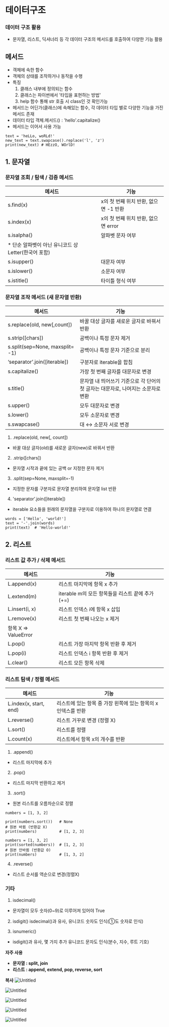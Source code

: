 # 데이터구조

### 데이터 구조 활용
- 문자열, 리스트, 딕셔너리 등 각 데이터 구조의 메서드를 호출하여 다양한 기능 활용

## 메서드
- 객체에 속한 함수
- 객체의 상태를 조작하거나 동작을 수행
- 특징
    1. 클래스 내부에 정의되는 함수
    2. 클래스는 파이썬에서 '타입을 표현하는 방법'
    3. help 함수 통해 str 호출 시 class인 것 확인가능
- 메서드는 어딘가(클래스)에 속해있는 함수, 각 데이터 타입 별로 다양한 기능을 가진 메서드 존재
- 데이터 타입 객체.메서드() : 'hello'.capitalize()
- 메서드는 이어서 사용 가능 
```
text = 'heLLo, woRLd!'
new_text = text.swapcase().replace('l', 'z')
print(new_text) # HEzzO, WOrlD!
```


## 1. 문자열

### 문자열 조회 / 탐색 / 검증 메서드
| 메서드 | 기능 |
| --- | --- |
| s.find(x) | x의 첫 번째 위치 반환, 없으면 -1 반환 |
| s.index(x) | x의 첫 번째 위치 반환, 없으면 error |
| s.isalpha() | 알파벳 문자 여부
* 단순 알파벳이 아닌 유니코드 상 Letter(한국어 포함) |
| s.isupper() | 대문자 여부 |
| s.islower() | 소문자 여부 |
| s.istitle() | 타이틀 형식 여부 |

### 문자열 조작 메서드 (새 문자열 반환)

| 메서드 | 기능 |
| --- | --- |
|  s.replace(old, new[,count]) | 바꿀 대상 글자를 새로운 글자로 바꿔서 반환 |
| s.strip([chars]) | 공백이나 특정 문자 제거 |
| s.split(sep=None, maxsplit= -1) | 공백이나 특정 문자 기준으로 분리 |
| ‘separator’.join([iterable]) | 구분자로 iterable을 합침 |
| s.capitalize() | 가장 첫 번째 글자를 대문자로 변경 |
| s.title() | 문자열 내 띄어쓰기 기준으로 각 단어의 첫 글자는 대문자로, 나머지는 소문자로 변환 |
| s.upper() | 모두 대문자로 변경 |
| s.lower() | 모두 소문자로 변경 |
| s.swapcase() | 대 ↔ 소문자 서로 변경 |

1. .replace(old, new[, count])
- 바꿀 대상 글자(old)를 새로운 글자(new)로 바꿔서 반환

2. .strip([chars])
- 문자열 시작과 끝에 있는 공백 or 지정한 문자 제거

3. .split(sep=None, maxsplit=-1)
- 지정한 문자를 구분자로 문자열 분리하여 문자열 list 반환

4. 'separator'.join([iterable])
- iterable 요소들을 원래의 문자열을 구분자로 이용하여 하나의 문자열로 연결 

```
words = ['Hello', 'world!']
text = '-'.join(words)
print(text)  # 'Hello-world!'
```


## 2. 리스트
### 리스트 값 추가 / 삭제 메서드


| 메서드 | 기능 |
| --- | --- |
| L.append(x) | 리스트 마지막에 항목 x 추가 |
| L.extend(m) | iterable m의 모든 항목들을 리스트 끝에 추가(+=) |
| L.insert(i, x) | 리스트 인덱스 i에 항목 x 삽입 |
| L.remove(x) | 리스트 첫 번째 나오는 x 제거
항목 X ⇒ ValueError |
| L.pop() | 리스트 가장 마지막 항목 반환 후 제거 |
| L.pop(i) | 리스트 인덱스 i 항목 반환 후 제거 |
| L.clear() | 리스트 모든 항목 삭제 |



### 리스트 탐색 / 정렬 메서드

| 메서드 | 기능 |
| --- | --- |
| L.index(x, start, end) | 리스트에 있는 항목 중 가장 왼쪽에 있는 항목의 x 인덱스를 반환 |
| L.reverse() |  리스트 거꾸로 변경 (정렬 X) |
| L.sort() | 리스트를 정렬 |
| L.count(x) | 리스트에서 항목 x의 개수를 반환 |


1. .append()
- 리스트 마지막에 추가

2. .pop()
- 리스트 마지막 반환하고 제거

3. .sort()
- 원본 리스트를 오름차순으로 정렬
```
numbers = [1, 3, 2]

print(numbers.sort())   # None
# 원본 바뀜 (반환값 X)
print(numbers)          # [1, 2, 3]

numbers = [1, 3, 2]
print(sorted(numbers))  # [1, 2, 3]
# 원본 안바뀜 (반환값 O)
print(numbers)          # [1, 3, 2]
```

4. .reverse()
- 리스트 순서를 역순으로 변경(정렬X)


### 기타
1. isdecimal()
- 문자열이 모두 숫자(0~9)로 이루어져 있어야 True

2. isdigit()
isdecimal()과 유사, 유니코드 숫자도 인식(①도 숫자로 인식)

3. isnumeric()
- isdigit()과 유사, 몇 가지 추가 유니코드 문자도 인식(분수, 지수, 루트 기호)

**자주 사용**
- **문자열 : split, join**
- **리스트 : append, extend, pop, reverse, sort**


**복사**
![Untitled](2023%2007%2024%20(%E1%84%8B%E1%85%AF%E1%86%AF)%20%E1%84%83%E1%85%A6%E1%84%8B%E1%85%B5%E1%84%90%E1%85%A5%20%E1%84%80%E1%85%AE%E1%84%8C%E1%85%A91%2010c2f7b2577a4fbaa147327c2fc2159d/Untitled.png)

![Untitled](2023%2007%2024%20(%E1%84%8B%E1%85%AF%E1%86%AF)%20%E1%84%83%E1%85%A6%E1%84%8B%E1%85%B5%E1%84%90%E1%85%A5%20%E1%84%80%E1%85%AE%E1%84%8C%E1%85%A91%2010c2f7b2577a4fbaa147327c2fc2159d/Untitled%201.png)

![Untitled](2023%2007%2024%20(%E1%84%8B%E1%85%AF%E1%86%AF)%20%E1%84%83%E1%85%A6%E1%84%8B%E1%85%B5%E1%84%90%E1%85%A5%20%E1%84%80%E1%85%AE%E1%84%8C%E1%85%A91%2010c2f7b2577a4fbaa147327c2fc2159d/Untitled%202.png)

![Untitled](2023%2007%2024%20(%E1%84%8B%E1%85%AF%E1%86%AF)%20%E1%84%83%E1%85%A6%E1%84%8B%E1%85%B5%E1%84%90%E1%85%A5%20%E1%84%80%E1%85%AE%E1%84%8C%E1%85%A91%2010c2f7b2577a4fbaa147327c2fc2159d/Untitled%203.png)

![Untitled](2023%2007%2024%20(%E1%84%8B%E1%85%AF%E1%86%AF)%20%E1%84%83%E1%85%A6%E1%84%8B%E1%85%B5%E1%84%90%E1%85%A5%20%E1%84%80%E1%85%AE%E1%84%8C%E1%85%A91%2010c2f7b2577a4fbaa147327c2fc2159d/Untitled%204.png)
